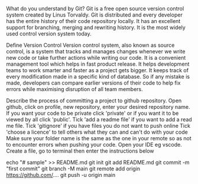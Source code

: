 What do you understand by Git?
Git is a free open source version control system created by Linus Torvaldy. Git is distributed and every developer has the entire history of their code repository locally. It has an excellent support for branching, merging and rewriting history. It is the most widely used control version system today.

Define Version Control
Version control system, also known as source control, is a system that tracks and manages changes whenever we write new code or take further actions while writing our code. It is a convenient management tool which helps in fast product release. It helps development teams to work smarter and faster as a project gets bigger. It keeps track of every modification made in a specific kind of database. So if any mistake is made, developers can compare earlier versions of their code to help fix errors while maximising disruption of all team members.

Describe the process of committing a project to github repository.
Open github, click on profile, new repository, enter your desired repository name.
If you want your code to be private click 'private' or if you want it to be viewed by all click 'public'.
Tick 'add a readme file' if you want to add a read me file.
Tick 'gitignore' if you have files you do not want to push online
Tick 'choose a licence' to tell others what they can and can't do with your code
Make sure your folder name is the same as the one in your remote so as not to encounter errors when pushing your code.
Open your IDE eg vscode.
Create a file, go to terminal then enter the instructions below

echo "# sample" >> README.md
git init
git add README.md
git commit -m "first commit"
git branch -M main
git remote add origin https://github.com/....
git push -u origin main
